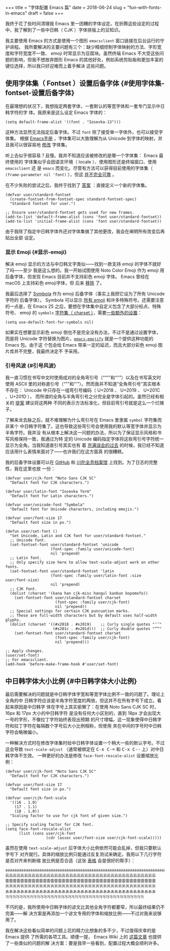 +++
title = "字体配置 Emacs 篇"
date = 2018-06-24
slug = "fun-with-fonts-in-emacs"
draft = false
+++

我终于花了些时间清理我 Emacs 里一团糟的字体设定。在折腾这些设定的过程中，我了解到了一些中日韩（ CJK ）字体排版上的豆知识。

我主要使用 Emacs 的方式是使用一个图形 `emacsclient` 窗口链接在后台运行的守护进程。
我所要解决的主要问题有三个：缺少精细控制字体映射的方法、字形宽度和字符宽度不一致、
emoji 时常显示为豆腐块。虽然终端 Emacs 不大受这些问题的影响，但我不想放弃图形
Emacs 的其他好处，例如系统剪贴板和更加丰富的键位选择，所以我只好迎难而上着手解决
这些问题。


## 使用字体集（ Fontset ）设置后备字体 {#使用字体集-fontset-设置后备字体}

在最理想的状况下，我想指定两套字体，一套默认的等宽字体和一套专门显示中日韩字符的字
体。我原来是这么设定 Emacs 字体的：

```emacs-lisp
(setq default-frame-alist '((font . "Iosevka-13")))
```

这种方法显然无法指定后备字体。不过 `font` 除了接受单一字体外，也可以接受字体集。
根据 [Emacs手册](https://www.gnu.org/software/emacs/manual/html%5Fnode/emacs/Fontsets.html) ，字体集可以大致理解为从 Unicode 到字体的映射，并且我可以很容易地
[修改](https://www.gnu.org/software/emacs/manual/html%5Fnode/emacs/Modifying-Fontsets.html) 字体集。

听上去似乎很容易？且慢。我并不知道应该被修改的是哪一个字体集： Emacs 最终使用的
字体集似乎会因语言环境（ locale ）、使用图形还是终端窗口、使用 `emacsclient` 还
是 `emacs` 而变化。尽管有方法可以获得目前使用的字体集（ `(frame-parameter nil
'font)` ），但这 [并不完全可靠](https://lists.gnu.org/archive/html/emacs-devel/2006-12/msg00285.html) 。

在不少失败的尝试之后，我终于找到了 [答案](https://stackoverflow.com/questions/17102692/using-a-list-of-fonts-with-a-daemonized-emacs) ：直接定义一个新的字体集。

```emacs-lisp
(defvar user/standard-fontset
  (create-fontset-from-fontset-spec standard-fontset-spec)
  "Standard fontset for user.")

;; Ensure user/standard-fontset gets used for new frames.
(add-to-list 'default-frame-alist (cons 'font user/standard-fontset))
(add-to-list 'initial-frame-alist (cons 'font user/standard-fontset))
```

由于我除了指定中日韩字体外还对字体集做了其他更改，我会在阐明所有改变后再贴出全部
设定。


### 显示 Emoji {#显示-emoji}

解决 emoji 显示的方法与中日韩文字类似——找到一款支持 emoji 的字体不就好了吗——至少
我是这么想的。我一开始试图使用 Noto Color Emoji 作为 emoji 用后备字体，但发现
Emacs 目前并不支持彩色 emoji 字体。 Emacs 曾经在 macOS 上支持彩色 emoji字体，但
后来 [移除](https://github.com/emacs-mirror/emacs/blob/emacs-25.1/etc/NEWS#L1723) 了。

我最后选择了 [Symbola](http://users.teilar.gr/~g1951d/) 作为 emoji 后备字体（事实上我把它设为了所有 Unicode 字符的
后备字体）。 Symbola 可以显示 [所有 emoji](https://unicode.org/Public/emoji/11.0/emoji-test.txt) 和许多特殊符号。还需要注意的一点是，在
Emacs 25 之后，要想在字体集中自定义包含了大部分标点、特殊符号、 emoji 的
`symbols` [字符集（ charset ）](https://www.gnu.org/software/emacs/manual/html%5Fnode/emacs/Charsets.html)，需要[一些额外的设置](https://github.com/emacs-mirror/emacs/blob/emacs-25/etc/NEWS#L58)：

```emacs-lisp
(setq use-default-font-for-symbols nil)
```

如果实在想要显示彩色 emoji 倒也不是完全没有办法，不过不是通过设置字体，而是将
Unicode 字符替换为图片。[`emacs-emojify`](https://github.com/iqbalansari/emacs-emojify) 就是一个提供这种功能的 Emacs 包。由于这
个包会给 Emacs 带来一定的延迟，而且大部分彩色 emoji 图片库并不完整，我最终决定不
予采用。


### 引号风波 {#引号风波}

我一直习惯在书写中文时使用成对的全角弯引号（““””和“‘’”）以及在书写英文时
使用 ASCII 里的对称直引号（“"”和“'”）。然而我并不知道“全角弯引号”其实根本
不存在： Unicode 中只存在一组弯引号编码（ U+2018 、 U+2019 、 U+201C 、U+201D ），
而所谓的全角与半角弯引号之分完全是字体引起的。虽然已经有相关的 [提案](https://www.unicode.org/L2/L2014/14006-sv-western-vs-cjk.pdf) 建议将这两种
不同的表示方法标准化，但目前弯引号就是这么一个烂摊子。

了解来龙去脉之后，就不难理解为什么弯引号在 Emacs 里隶属 `symbol` 字符集而非某个
中日韩字符集了。这也导致这些弯引号会使用我的默认等宽字体并显示为半角字符。我并没
有从根本上解决这一问题的办法，所以为了保证显示风格和书写风格保持一致，我通过为特
定的 Unicode 编码指定字体将这些弯引号字符统一显示为全角。当我知道直引号其实也有
着 [充满误会的过去](https://www.cl.cam.ac.uk/~mgk25/ucs/quotes.html) 的时候，我已经不知道应该用什么表情来面对了——也许我们在这方面真
的很糟糕。

我的后备字体设置可以在 [GitHub](https://github.com/shimmy1996/.emacs.d#fontset-with-cjk-and-unicode-fallback) 和 [川陀全息档案馆](https://git.shimmy1996.com/emacs.d/file/README.org.html#l158) 上找到。为了日志的完整性，我在这里也放
一份：

```emacs-lisp
(defvar user/cjk-font "Noto Sans CJK SC"
  "Default font for CJK characters.")

(defvar user/latin-font "Iosevka Term"
  "Default font for Latin characters.")

(defvar user/unicode-font "Symbola"
  "Default font for Unicode characters, including emojis.")

(defvar user/font-size 17
  "Default font size in px.")

(defun user/set-font ()
  "Set Unicode, Latin and CJK font for user/standard-fontset."
  ;; Unicode font.
  (set-fontset-font user/standard-fontset 'unicode
                    (font-spec :family user/unicode-font)
                    nil 'prepend)
  ;; Latin font.
  ;; Only specify size here to allow text-scale-adjust work on other fonts.
  (set-fontset-font user/standard-fontset 'latin
                    (font-spec :family user/latin-font :size user/font-size)
                    nil 'prepend)
  ;; CJK font.
  (dolist (charset '(kana han cjk-misc hangul kanbun bopomofo))
    (set-fontset-font user/standard-fontset charset
                      (font-spec :family user/cjk-font)
                      nil 'prepend))
  ;; Special settings for certain CJK puncuation marks.
  ;; These are full-width characters but by default uses half-width glyphs.
  (dolist (charset '((#x2018 . #x2019)    ;; Curly single quotes "‘’"
                     (#x201c . #x201d)))  ;; Curly double quotes "“”"
    (set-fontset-font user/standard-fontset charset
                      (font-spec :family user/cjk-font)
                      nil 'prepend)))

;; Apply changes.
(user/set-font)
;; For emacsclient.
(add-hook 'before-make-frame-hook #'user/set-font)
```


## 中日韩字体大小比例 {#中日韩字体大小比例}

最后需要解决的问题就是中日韩字体字宽和等宽字体比例不一致的问题了。理论上全角的中
日韩字符应该是半角字符宽度的两倍，但这并不在所有字号下成立。看起来原因是中日韩字
体在字号上其实偷懒了：在使用 Noto Sans CJK SC 时， 16px 和 17px 大小的中日韩字符
是没有任何大小区别的，直到 18px 才会出现大一号的字形，不像拉丁字符始终表现出预期
的尺寸增幅。这一现象使得中日韩字符和拉丁字符在每隔数个字号后大小比例相称，但使用
夹在中间的字号时中日韩字符会略微偏小。

一种解决方式时在修改字体集时给中日韩字体设置一个稍大一些的默认字号。不过这会导致
`text-scale-adjust` （通常被绑定在 <kbd>C-x C-=</kbd> 和 <kbd>C-x C--</kbd> 上）对中日韩字体不生效。
一种更好的办法是修改 `face-font-rescale-alist` 设置缩放比例：

```emacs-lisp
(defvar user/cjk-font "Noto Sans CJK SC"
  "Default font for CJK characters.")

(defvar user/font-size 17
  "Default font size in px.")

(defvar user/cjk-font-scale
  '((16 . 1.0)
    (17 . 1.1)
    (18 . 1.0))
  "Scaling factor to use for cjk font of given size.")

;; Specify scaling factor for CJK font.
(setq face-font-rescale-alist
      (list (cons user/cjk-font
                  (cdr (assoc user/font-size user/cjk-font-scale)))))
```

虽然在使用 `text-scale-adjust` 后字体大小比例依然可能会乱掉，但我只要默认字号下
对齐就行。具体的缩放比例只能通过反复测试来确定。我用以下几行字符是否对齐来判断缩
放比例是否合适（这张 [表格](https://websemantics.uk/articles/font-size-conversion/) 会是很好的帮手）：

```nil
aaaaaaaaaaaaaaaaaaaaaaaaaaaaaaaaaaaaaaaaaaaaaaaaaaaaaaaaaaaaaaaaaaaaaaaaaaaaaaaa
云云云云云云云云云云云云云云云云云云云云云云云云云云云云云云云云云云云云云云云云
雲雲雲雲雲雲雲雲雲雲雲雲雲雲雲雲雲雲雲雲雲雲雲雲雲雲雲雲雲雲雲雲雲雲雲雲雲雲雲雲
ㄞㄞㄞㄞㄞㄞㄞㄞㄞㄞㄞㄞㄞㄞㄞㄞㄞㄞㄞㄞㄞㄞㄞㄞㄞㄞㄞㄞㄞㄞㄞㄞㄞㄞㄞㄞㄞㄞㄞㄞ
ああああああああああああああああああああああああああああああああああああああああ
가가가가가가가가가가가가가가가가가가가가가가가가가가가가가가가가가가가가가가가가
```

不巧的是，我所使用中日韩字体的谚文比其他全角字符都要窄，所以最终结果仍不完美——解
决方案是再添加一个谚文专用的字体和缩放比例——不过对我来说够用了。

我在解决这些看似简单的问题上花的精力比想象的多不少，不过值得庆幸的是 Emacs 提供
了所需的各项工具。顺便一提， Emacs Wiki 上的 [这篇文章](https://www.emacswiki.org/emacs/FontSets) 也提供了一些类似的问题的解
决方案：要是我早一些看到，配置过程大概会顺利许多。
